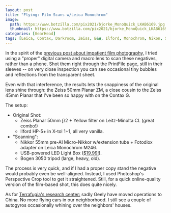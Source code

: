 ```yaml
---
layout: post
title: "Flying: Film Scans w/Leica Monochrom"
image:
  path: https://www.botzilla.com/pix2021/bjorke_MonoQuick_LKAB6169.jpg
  thumbnail: https://www.botzilla.com/pix2021/bjorke_MonoQuick_LKAB6169.jpg
categories: [GearHead]
tags: [Leica, Contax, Darkroom, Zeiss, B&W, Ilford, Monochrom, Nikon, Scanning, Motorcycle, Sonoma]
---
```


In the spirit of the <a href="{{ site.baseurl }}{% post_url 2021-05-14-Impatient %}">previous post about impatient film photography,</a> I tried using a "proper" digital camera and macro lens to scan these negatives, rather than a phone. Shot them right through the PrintFile page, still in their sleeves -- on very close inspection you can see occasional tiny bubbles and reflections from the transparent sheet.

Even with that interference, the results lets the snappiness of the original lens shine through: the Zeiss 50mm Planar ZM, a close cousin to the Zeiss 45mm Planar that I've been so happy with on the Contax G.

The setup:
<!--more-->

* Original Shot:
  -  Zeiss Planar 50mm ƒ/2 + Yellow filter on Leitz-Minolta CL (great combo!)
  -  Ilford HP-5+ in X-tol 1+1, all very vanilla.
* "Scanning":
  -  Nikkor 55mm pre-AI Micro-Nikkor w/extension tube + Fotodiox adapter on Leica Monochrom M246.
  -  USB-powered LED Light Box (<a href="https://www.amazon.com/gp/product/B01EBA8ZX8/ref=ppx_yo_dt_b_search_asin_title?ie=UTF8&psc=1">$19.99!</a>).
  -  Bogen 3050 tripod (large, heavy, old).

The process is very quick, and if I had a proper copy stand the negative would probably even be well-aligned. Instead, I used Photoshop's Perspective Crop tool to get it straightened. Still, for a quick online-quality version of the film-based shot, this does quite nicely.

As for <a href="Terrafugia">Terrafugia's research center:</a> sadly Geely have moved operations to China. No more flying cars in our neighborhood. I still see a couple of autogyros occasionally whining over the neighbors' houses.

